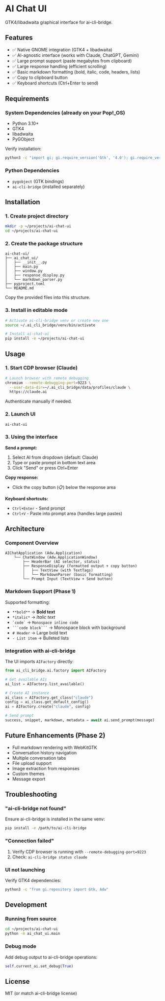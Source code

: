 # AI Chat UI

GTK4/libadwaita graphical interface for ai-cli-bridge.

## Features

- ✅ Native GNOME integration (GTK4 + libadwaita)
- ✅ AI-agnostic interface (works with Claude, ChatGPT, Gemini)
- ✅ Large prompt support (paste megabytes from clipboard)
- ✅ Large response handling (efficient scrolling)
- ✅ Basic markdown formatting (bold, italic, code, headers, lists)
- ✅ Copy to clipboard button
- ✅ Keyboard shortcuts (Ctrl+Enter to send)

## Requirements

### System Dependencies (already on your Pop!_OS)
- Python 3.10+
- GTK4
- libadwaita
- PyGObject

Verify installation:
```bash
python3 -c "import gi; gi.require_version('Gtk', '4.0'); gi.require_version('Adw', '1'); from gi.repository import Gtk, Adw; print('✓ GTK4 + libadwaita ready')"
```

### Python Dependencies
- `pygobject` (GTK bindings)
- `ai-cli-bridge` (installed separately)

## Installation

### 1. Create project directory
```bash
mkdir -p ~/projects/ai-chat-ui
cd ~/projects/ai-chat-ui
```

### 2. Create the package structure
```
ai-chat-ui/
├── ai_chat_ui/
│   ├── __init__.py
│   ├── main.py
│   ├── window.py
│   ├── response_display.py
│   └── markdown_parser.py
├── pyproject.toml
└── README.md
```

Copy the provided files into this structure.

### 3. Install in editable mode
```bash
# Activate ai-cli-bridge venv or create new one
source ~/.ai_cli_bridge/venv/bin/activate

# Install ai-chat-ui
pip install -e ~/projects/ai-chat-ui
```

## Usage

### 1. Start CDP browser (Claude)
```bash
# Launch browser with remote debugging
chromium --remote-debugging-port=9223 \
  --user-data-dir=~/.ai_cli_bridge/data/profiles/claude \
  https://claude.ai
```

Authenticate manually if needed.

### 2. Launch UI
```bash
ai-chat-ui
```

### 3. Using the interface

**Send a prompt:**
1. Select AI from dropdown (default: Claude)
2. Type or paste prompt in bottom text area
3. Click "Send" or press Ctrl+Enter

**Copy response:**
- Click the copy button (📋) below the response area

**Keyboard shortcuts:**
- `Ctrl+Enter` - Send prompt
- `Ctrl+V` - Paste into prompt area (handles large pastes)

## Architecture

### Component Overview

```
AIChatApplication (Adw.Application)
    └── ChatWindow (Adw.ApplicationWindow)
        ├── HeaderBar (AI selector, status)
        ├── ResponseDisplay (formatted output + copy button)
        │   ├── TextView (with TextTags)
        │   └── MarkdownParser (basic formatting)
        └── Prompt Input (TextView + Send button)
```

### Markdown Support (Phase 1)

Supported formatting:
- `**bold**` → **Bold text**
- `*italic*` → *Italic text*
- `` `code` `` → `Monospace inline code`
- ` ```code block``` ` → Monospace block with background
- `# Header` → Large bold text
- `- List item` → Bulleted lists

### Integration with ai-cli-bridge

The UI imports `AIFactory` directly:
```python
from ai_cli_bridge.ai.factory import AIFactory

# Get available AIs
ai_list = AIFactory.list_available()

# Create AI instance
ai_class = AIFactory.get_class("claude")
config = ai_class.get_default_config()
ai = AIFactory.create("claude", config)

# Send prompt
success, snippet, markdown, metadata = await ai.send_prompt(message)
```

## Future Enhancements (Phase 2)

- Full markdown rendering with WebKitGTK
- Conversation history navigation
- Multiple conversation tabs
- File upload support
- Image extraction from responses
- Custom themes
- Message export

## Troubleshooting

### "ai-cli-bridge not found"
Ensure ai-cli-bridge is installed in the same venv:
```bash
pip install -e /path/to/ai-cli-bridge
```

### "Connection failed"
1. Verify CDP browser is running with `--remote-debugging-port=9223`
2. Check: `ai-cli-bridge status claude`

### UI not launching
Verify GTK4 dependencies:
```bash
python3 -c "from gi.repository import Gtk, Adw"
```

## Development

### Running from source
```bash
cd ~/projects/ai-chat-ui
python -m ai_chat_ui.main
```

### Debug mode
Add debug output to ai-cli-bridge operations:
```python
self.current_ai.set_debug(True)
```

## License

MIT (or match ai-cli-bridge license)
